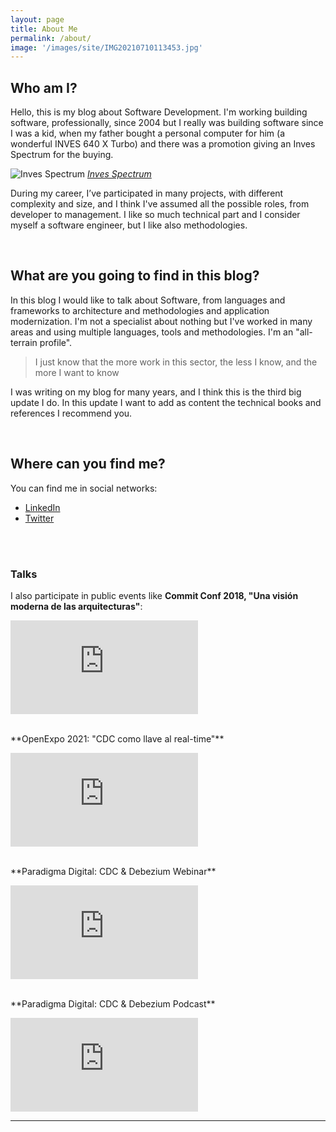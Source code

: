 ```yaml
---
layout: page
title: About Me
permalink: /about/
image: '/images/site/IMG20210710113453.jpg'
---
```


## Who am I?
Hello, this is my blog about Software Development. I'm working building software, professionally, since 2004 but 
I really was building software since I was a kid, when my father bought a personal computer for him (a wonderful INVES 640 X Turbo) and there was a promotion giving 
an Inves Spectrum for the buying.

![Inves Spectrum]({{site.baseurl}}/images/site/Inves_Spectrum.jpg)
*[Inves Spectrum](https://es.wikipedia.org/wiki/Investr%C3%B3nica_Inves_Spectrum_%2B)*


During my career, I’ve participated in many projects, with different complexity and size, and I think I've assumed all the possible roles, from developer to management. 
I like so much technical part and I consider myself a software engineer, but I like also methodologies.

<br/>

## What are you going to find in this blog?
In this blog I would like to talk about Software, from languages and frameworks to architecture and methodologies and application modernization. I'm not a specialist about nothing but I've worked in
many areas and using multiple languages, tools and methodologies. I'm an "all-terrain profile". 

>I just know that the more work in this sector, the less I know, and the more I want to know

I was writing on my blog for many years, and I think this is the third big update I do. In this update I want to add as content the technical books and references I recommend you. 



<br/>

## Where can you find me?

You can find me in social networks:

- [LinkedIn](https://www.linkedin.com/in/jaruizcasarrubios/?locale=en_US)
- [Twitter](https://twitter.com/jalb80)

<br />
<br />

### Talks

I also participate in public events like **Commit Conf 2018, "Una visión moderna de las arquitecturas"**:

<p><iframe src="https://www.youtube.com/embed/MtqI6Yp4nIY" frameborder="0" allowfullscreen></iframe></p>

<br />
**OpenExpo 2021: "CDC como llave al real-time"**

<p><iframe src="https://www.youtube.com/embed/7OQSG3ibvfo?t=152m42s" frameborder="0" allowfullscreen></iframe></p>

<br />
**Paradigma Digital: CDC & Debezium Webinar**
<p><iframe src="https://www.youtube.com/embed/y2A4x5ZF7dY" frameborder="0" allowfullscreen></iframe></p>

<br />
**Paradigma Digital: CDC & Debezium Podcast**
<p><iframe src="https://www.youtube.com/embed/eXYXsyNGqRE" frameborder="0" allowfullscreen></iframe></p>

<hr>

